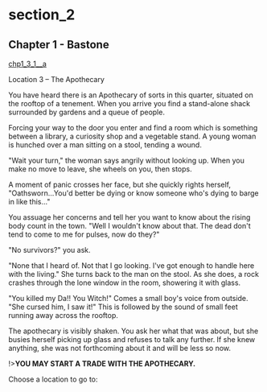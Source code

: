 
# section_2

## Chapter 1 - Bastone

[chp1_3_1__a](../../decomp/app/src/main/res/raw/chp1_3_1__a.mp3 ':include :type=audio')

Location 3 – The Apothecary

You have heard there is an Apothecary of sorts in this quarter, situated on the rooftop of a tenement. When you arrive you find a stand-alone shack surrounded by gardens and a queue of people.

Forcing your way to the door you enter and find a room which is something between a library, a curiosity shop and a vegetable stand. A young woman is hunched over a man sitting on a stool, tending a wound.

"Wait your turn," the woman says angrily without looking up. When you make no move to leave, she wheels on you, then stops.

A moment of panic crosses her face, but she quickly rights herself, "Oathsworn…You'd better be dying or know someone who's dying to barge in like this…"

You assuage her concerns and tell her you want to know about the rising body count in the town. "Well I wouldn't know about that. The dead don't tend to come to me for pulses, now do they?"

"No survivors?" you ask.

"None that I heard of. Not that I go looking. I've got enough to handle here with the living." She turns back to the man on the stool. As she does, a rock crashes through the lone window in the room, showering it with glass.

"You killed my Da!! You Witch!" Comes a small boy's voice from outside. "She cursed him, I saw it!" This is followed by the sound of small feet running away across the rooftop.

The apothecary is visibly shaken. You ask her what that was about, but she busies herself picking up glass and refuses to talk any further. If she knew anything, she was not forthcoming about it and will be less so now.

!>**YOU MAY START A TRADE WITH THE APOTHECARY.**  

Choose a location to go to:


